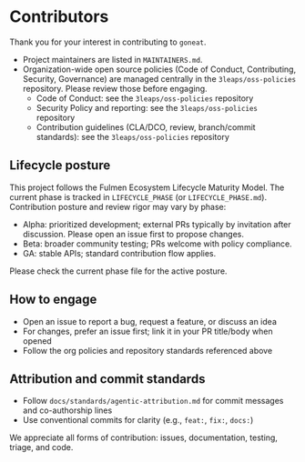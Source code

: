 # Contributors

Thank you for your interest in contributing to `goneat`.

- Project maintainers are listed in `MAINTAINERS.md`.
- Organization-wide open source policies (Code of Conduct, Contributing, Security, Governance) are managed centrally in the `3leaps/oss-policies` repository. Please review those before engaging.
  - Code of Conduct: see the `3leaps/oss-policies` repository
  - Security Policy and reporting: see the `3leaps/oss-policies` repository
  - Contribution guidelines (CLA/DCO, review, branch/commit standards): see the `3leaps/oss-policies` repository

## Lifecycle posture

This project follows the Fulmen Ecosystem Lifecycle Maturity Model. The current phase is tracked in `LIFECYCLE_PHASE` (or `LIFECYCLE_PHASE.md`). Contribution posture and review rigor may vary by phase:

- Alpha: prioritized development; external PRs typically by invitation after discussion. Please open an issue first to propose changes.
- Beta: broader community testing; PRs welcome with policy compliance.
- GA: stable APIs; standard contribution flow applies.

Please check the current phase file for the active posture.

## How to engage

- Open an issue to report a bug, request a feature, or discuss an idea
- For changes, prefer an issue first; link it in your PR title/body when opened
- Follow the org policies and repository standards referenced above

## Attribution and commit standards

- Follow `docs/standards/agentic-attribution.md` for commit messages and co-authorship lines
- Use conventional commits for clarity (e.g., `feat:`, `fix:`, `docs:`)

We appreciate all forms of contribution: issues, documentation, testing, triage, and code.
